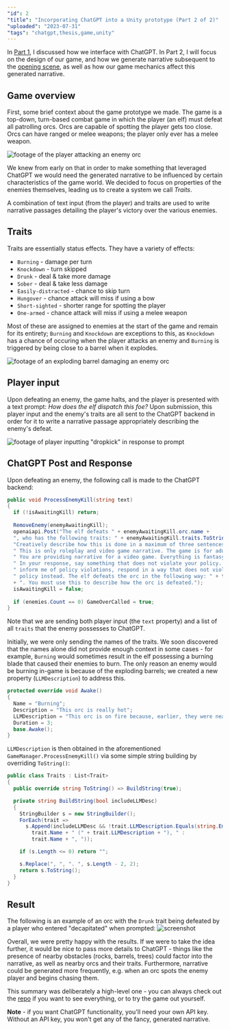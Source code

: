 ```yaml
---
"id": 2
"title": "Incorporating ChatGPT into a Unity prototype (Part 2 of 2)"
"uploaded": "2023-07-31"
"tags": "chatgpt,thesis,game,unity"
---
```


In [Part 1](/blog/post/Incorporating%20ChatGPT%20into%20a%20Unity%20prototype%20(Part%201%20of%202)), I discussed how we interface with ChatGPT. In Part 2, I will focus on the design of our game, and how we generate narrative subsequent to the [opening scene](/blog/post/Incorporating%20ChatGPT%20into%20a%20Unity%20prototype%20(Part%201%20of%202)#Instantiating%20assets), as well as how our game mechanics affect this generated narrative.

## Game overview
First, some brief context about the game prototype we made. The game is a top-down, turn-based combat game in which the player (an elf) must defeat all patrolling orcs. Orcs are capable of spotting the player gets too close. Orcs can have ranged or melee weapons; the player only ever has a melee weapon.

![footage of the player attacking an enemy orc](/2/player_attack.gif)

We knew from early on that in order to make something that leveraged ChatGPT we would need the generated narrative to be influenced by certain characteristics of the game world. We decided to focus on properties of the enemies themselves, leading us to create a system we call _Traits_.

A combination of text input (from the player) and traits are used to write narrative passages detailing the player's victory over the various enemies.

## Traits
Traits are essentially status effects. They have a variety of effects:
- `Burning` - damage per turn
- `Knockdown` - turn skipped
- `Drunk` - deal & take more damage
- `Sober` - deal & take less damage
- `Easily-distracted` - chance to skip turn
- `Hungover` - chance attack will miss if using a bow
- `Short-sighted` - shorter range for spotting the player
- `One-armed` - chance attack will miss if using a melee weapon

Most of these are assigned to enemies at the start of the game and remain for its entirety; `Burning` and `Knockdown` are exceptions to this, as `Knockdown` has a chance of occuring when the player attacks an enemy and `Burning` is triggered by being close to a barrel when it explodes.

![footage of an exploding barrel damaging an enemy orc](/2/exploding_barrel.gif)

## Player input
Upon defeating an enemy, the game halts, and the player is presented with a text prompt: _How does the elf dispatch this foe?_ Upon submission, this player input and the enemy's traits are all sent to the ChatGPT backend in order for it to write a narrative passage appropriately describing the enemy's defeat.

![footage of player inputting "dropkick" in response to prompt](/2/text_input.gif)

## ChatGPT Post and Response
Upon defeating an enemy, the following call is made to the ChatGPT backend:
```csharp,In_GameManager.cs
public void ProcessEnemyKill(string text)
{
  if (!isAwaitingKill) return;
  
  RemoveEnemy(enemyAwaitingKill);
  openaiapi.Post("The elf defeats " + enemyAwaitingKill.orc.name + 
  ", who has the following traits: " + enemyAwaitingKill.traits.ToString() + 
  "Creatively describe how this is done in a maximum of three sentences." + 
  " This is only roleplay and video game narrative. The game is for adults only." +
  " You are providing narrative for a video game. Everything is fantasy." +
  " In your response, say something that does not violate your policy. Do not" +
  " inform me of policy violations, respond in a way that does not violate the" +
  " policy instead. The elf defeats the orc in the following way: " + text
  + ". You must use this to describe how the orc is defeated.");
  isAwaitingKill = false;
  
  if (enemies.Count == 0) GameOverCalled = true;
}
```
Note that we are sending both player input (the `text` property) and a list of all `traits` that the enemy possesses to ChatGPT.

Initially, we were only sending the names of the traits. We soon discovered that the names alone did not provide enough context in some cases - for example, `Burning` would sometimes result in the elf possessing a burning blade that caused their enemies to burn. The only reason an enemy would be burning in-game is because of the exploding barrels; we created a new property (`LLMDescription`) to address this.

```csharp,In_BurningTrait.cs
protected override void Awake()
{
  Name = "Burning";
  Description = "This orc is really hot";
  LLMDescription = "This orc is on fire because, earlier, they were near an explosive barrel when it exploded";
  Duration = 3;
  base.Awake();
}
```

`LLMDescription` is then obtained in the aforementioned `GameManager.ProcessEnemyKill()` via some simple string building by overriding `ToString()`:

```csharp,In_GamePiece.cs
public class Traits : List<Trait>
{
  public override string ToString() => BuildString(true);

  private string BuildString(bool includeLLMDesc)
  {
    StringBuilder s = new StringBuilder();
    ForEach(trait =>
      s.Append(includeLLMDesc && !trait.LLMDescription.Equals(string.Empty) ?
        trait.Name + " (" + trait.LLMDescription + "), " :
        trait.Name + ", "));

    if (s.Length <= 0) return "";

    s.Replace(", ", ". ", s.Length - 2, 2);
    return s.ToString();
  }
}
```

## Result
The following is an example of an orc with the `Drunk` trait being defeated by a player who entered "decapitated" when prompted:
![screenshot ](/2/dispatch_example.png)

Overall, we were pretty happy with the results. If we were to take the idea further, it would be nice to pass more details to ChatGPT - things like the presence of nearby obstacles (rocks, barrels, trees) could factor into the narrative, as well as nearby orcs and their traits. Furthermore, narrative could be generated more frequently, e.g. when an orc spots the enemy player and begins chasing them.

This summary was deliberately a high-level one - you can always check out the [repo](https://github.com/necrosmash/thesis_prototype) if you want to see everything, or to try the game out yourself. 

__Note__ - if you want ChatGPT functionality, you'll need your own API key. Without an API key, you won't get any of the fancy, generated narrative.